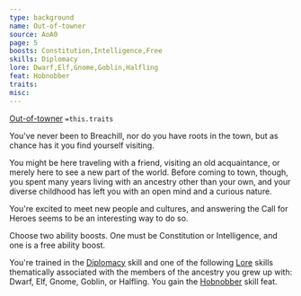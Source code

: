 ```yaml
---
type: background
name: Out-of-towner 
source: AoA0
page: 5
boosts: Constitution,Intelligence,Free
skills: Diplomacy
lore: Dwarf,Elf,Gnome,Goblin,Halfling
feat: Hobnobber
traits: 
misc: 
---
```


[Out-of-towner](###%20Out-of-towner)
`=this.traits`


You've never been to Breachill, nor do you have roots in the town, but as chance has it you find yourself visiting.

You might be here traveling with a friend, visiting an old acquaintance, or merely here to see a new part of the world. Before coming to town, though, you spent many years living with an ancestry other than your own, and your diverse childhood has left you with an open mind and a curious nature.

You're excited to meet new people and cultures, and answering the Call for Heroes seems to be an interesting way to do so.

Choose two ability boosts. One must be Constitution or Intelligence, and one is a free ability boost.

You're trained in the [Diplomacy](Diplomacy) skill and one of the following [Lore](Lore) skills thematically associated with the members of the ancestry you grew up with: Dwarf, Elf, Gnome, Goblin, or Halfling. You gain the [Hobnobber](Hobnobber) skill feat.

